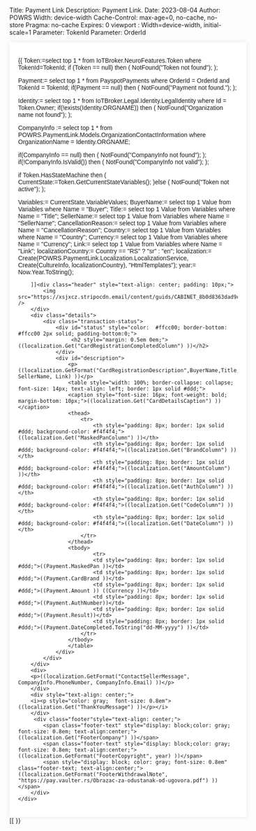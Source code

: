 ﻿Title: Payment Link
Description: Payment Link.
Date: 2023-08-04
Author: POWRS
Width: device-width
Cache-Control: max-age=0, no-cache, no-store
Pragma: no-cache
Expires: 0
viewport : Width=device-width, initial-scale=1
Parameter: TokenId
Parameter: OrderId

<main class="border-radius">
<meta name="viewport" content="width=device-width, initial-scale=1" />
<div class="container" style="width:100%;max-width:600px;margin:0 auto; padding:20px; background-color: #ffffff; box-shadow: 0 0 10px rgba(0, 0, 0, 0.1); font-family:arial;">
<div class="content">

{{
Token:=select top 1 * from IoTBroker.NeuroFeatures.Token where TokenId=TokenId;
if (Token == null) then
(
  NotFound("Token not found");
);

Payment:= select top 1 * from PayspotPayments where OrderId = OrderId and TokenId = TokenId;
if(Payment == null) then 
(
	  NotFound("Payment not found.");
);

Identity:= select top 1 * from IoTBroker.Legal.Identity.LegalIdentity where Id = Token.Owner;
if(!exists(Identity.ORGNAME)) then 
(
	NotFound("Organization name not found");
);

CompanyInfo := select top 1 * from POWRS.PaymentLink.Models.OrganizationContactInformation where OrganizationName = Identity.ORGNAME;

if(CompanyInfo == null) then 
(
	NotFound("CompanyInfo not found");
);
if(!CompanyInfo.IsValid()) then 
(
	NotFound("CompanyInfo not valid");
);

if Token.HasStateMachine then
(
    CurrentState:=Token.GetCurrentStateVariables();
)else 
(
	NotFound("Token not active");
);

Variables:= CurrentState.VariableValues;
BuyerName:= select top 1 Value from Variables where Name = "Buyer";
Title:= select top 1 Value from Variables where Name = "Title";
SellerName:= select top 1 Value from Variables where Name = "SellerName";
CancellationReason:= select top 1 Value from Variables where Name = "CancellationReason";
Country:= select top 1 Value from Variables where Name = "Country";
Currency:= select top 1 Value from Variables where Name = "Currency";
Link:= select top 1 Value from Variables where Name = "Link";
localizationCountry:= Country == "RS" ? "sr" : "en";
localization:= Create(POWRS.PaymentLink.Localization.LocalizationService, Create(CultureInfo, localizationCountry), "HtmlTemplates");
year:= Now.Year.ToString();

	 	]]<div class="header" style="text-align: center; padding: 10px;">
            <img src="https://xsjxcz.stripocdn.email/content/guids/CABINET_8b0d8363dad9cf7da11a7b5c5b952fafce23ca1bf4eace9f0d0d772593b69917/images/vaulter_logotype_black_28.png" />
        </div>
        <div class="details">
            <div class="transaction-status">
				<div id="status" style="color:	#ffcc00; border-bottom:	#ffcc00 2px solid; padding-bottom:0;">
					 <h2 style="margin: 0.5em 0em;">((localization.Get("CardRegistrationCompletedColumn") ))</h2>
				</div>
				<div id="description">
					<p>((localization.GetFormat("CardRegistrationDescription",BuyerName,Title, SellerName, Link) ))</p>					
					<table style="width: 100%; border-collapse: collapse; font-size: 14px; text-align: left; border: 1px solid #ddd;">
					<caption style="font-size: 16px; font-weight: bold; margin-bottom: 10px;">((localization.Get("CardDetailsCaption") ))</caption>
					<thead>
						<tr>
							<th style="padding: 8px; border: 1px solid #ddd; background-color: #f4f4f4;">((localization.Get("MaskedPanColumn") ))</th>
							<th style="padding: 8px; border: 1px solid #ddd; background-color: #f4f4f4;">((localization.Get("BrandColumn") ))</th>
							<th style="padding: 8px; border: 1px solid #ddd; background-color: #f4f4f4;">((localization.Get("AmountColumn") ))</th>
							<th style="padding: 8px; border: 1px solid #ddd; background-color: #f4f4f4;">((localization.Get("AuthColumn") ))</th>
							<th style="padding: 8px; border: 1px solid #ddd; background-color: #f4f4f4;">((localization.Get("CodeColumn") ))</th>
							<th style="padding: 8px; border: 1px solid #ddd; background-color: #f4f4f4;">((localization.Get("DateColumn") ))</th>
						</tr>
					</thead>
					<tbody>
							<tr>
							<td style="padding: 8px; border: 1px solid #ddd;">((Payment.MaskedPan ))</td>
							<td style="padding: 8px; border: 1px solid #ddd;">((Payment.CardBrand ))</td>
							<td style="padding: 8px; border: 1px solid #ddd;">((Payment.Amount )) ((Currency ))</td>
							<td style="padding: 8px; border: 1px solid #ddd;">((Payment.AuthNumber))</td>
							<td style="padding: 8px; border: 1px solid #ddd;">((Payment.Result))</td>
							<td style="padding: 8px; border: 1px solid #ddd;">((Payment.DateCompleted.ToString("dd-MM-yyyy") ))</td>
						</tr>
					</tbody>
					</table>
				</div>
			</div>
		</div>
		<div>
		<p>((localization.GetFormat("ContactSellerMessage", CompanyInfo.PhoneNumber, CompanyInfo.Email) ))</p>
		</div>
		<div style="text-align: center;">
		<i><p style="color: gray;  font-size: 0.8em">((localization.Get("ThankYouMessage") ))</p></i>
		</div>
		 <div class="footer"style="text-align: center;">
            <span class="footer-text" style="display: block;color: gray; font-size: 0.8em; text-align:center;">((localization.Get("FooterCompany") ))</span>
            <span class="footer-text" style="display: block;color: gray; font-size: 0.8em; text-align:center;">((localization.GetFormat("FooterCopyright", year) ))</span>
            <span style="display: block; color: gray; font-size: 0.8em" class="footer-text; text-align:center;">((localization.GetFormat("FooterWithdrawalNote", "https://pay.vaulter.rs/Obrazac-za-odustanak-od-ugovora.pdf") ))</span>
        </div>
	</div>
</div>
</main>[[
}}